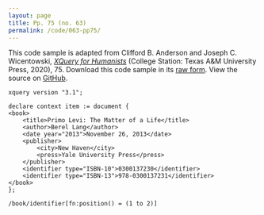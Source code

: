 ```yaml
---
layout: page
title: Pp. 75 (no. 63)
permalink: /code/063-pp75/
---
```


This code sample is adapted from Clifford B. Anderson and Joseph C. Wicentowski, 
[_XQuery for Humanists_](/) (College Station: Texas A&M University Press, 2020), 75. 
Download this code sample in its [raw form](/code/063-pp75/063-pp75.xq).
View the source on [GitHub](https://github.com/coding4humanists/xquery4humanists/blob/release/code/063-pp75/063-pp75.xq).

```xquery
xquery version "3.1";

declare context item := document {
<book>
    <title>Primo Levi: The Matter of a Life</title>
    <author>Berel Lang</author>
    <date year="2013">November 26, 2013</date>
    <publisher>
        <city>New Haven</city>
        <press>Yale University Press</press>
    </publisher>
    <identifier type="ISBN-10">0300137230</identifier>
    <identifier type="ISBN-13">978-0300137231</identifier>
</book>
};

/book/identifier[fn:position() = (1 to 2)]
```  
